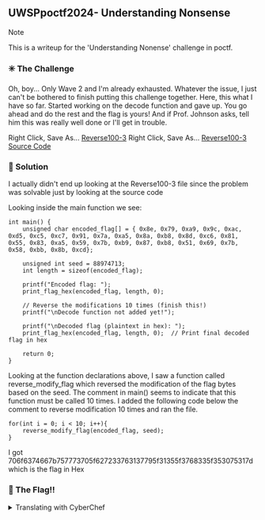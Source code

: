 ## UWSPpoctf2024- Understanding Nonsense

> [!NOTE]
> This is a writeup for the 'Understanding Nonense' challenge in poctf.


### :eight_spoked_asterisk: The Challenge

Oh, boy... Only Wave 2 and I'm already exhausted. Whatever the issue, I just can't be bothered to finish putting this challenge together. Here, this what I have so far. Started working on the decode function and gave up. You go ahead and do the rest and the flag is yours! And if Prof. Johnson asks, tell him this was really well done or I'll get in trouble.

Right Click, Save As... [Reverse100-3](https://pointeroverflowctf.com/static/Reverse100-3)
Right Click, Save As... [Reverse100-3 Source Code](https://pointeroverflowctf.com/static/Reverse100-3.c)

### :mag_right: Solution
I actually didn't end up looking at the Reverse100-3 file since the problem was solvable just by looking at the source code

Looking inside the main function we see: 

```
int main() {
    unsigned char encoded_flag[] = { 0x8e, 0x79, 0xa9, 0x9c, 0xac, 0xd5, 0xc5, 0xc7, 0x91, 0x7a, 0xa5, 0x8a, 0xb8, 0x8d, 0xc6, 0x81, 0x55, 0x83, 0xa5, 0x59, 0x7b, 0xb9, 0x87, 0xb8, 0x51, 0x69, 0x7b, 0x58, 0xbb, 0x8b, 0xcd};

    unsigned int seed = 88974713;
    int length = sizeof(encoded_flag);

    printf("Encoded flag: ");
    print_flag_hex(encoded_flag, length, 0);

    // Reverse the modifications 10 times (finish this!)
    printf("\nDecode function not added yet!");

    printf("\nDecoded flag (plaintext in hex): ");
    print_flag_hex(encoded_flag, length, 0);  // Print final decoded flag in hex

    return 0;
}
```

Looking at the function declarations above, I saw a function called reverse_modify_flag which reversed the modification of the flag bytes based on the seed. The comment in main() seems to indicate that this function must be called 10 times. I added the following code below the comment to reverse modification 10 times and ran the file.
    
    for(int i = 0; i < 10; i++){
        reverse_modify_flag(encoded_flag, seed);
    }
    
I got 706f6374667b757773705f627233763137795f31355f3768335f353075317d which is the flag in Hex
### :triangular_flag_on_post: The Flag!!
<details>
    <summary>Translating with CyberChef </summary>
    poctf{uwsp_br3v17y_15_7h3_50u1}
</details>


        
